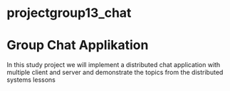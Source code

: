 # projectgroup13_chat

# Group Chat Applikation 

In this study project we will implement a distributed chat application with multiple client and server and demonstrate the topics from the distributed systems lessons  
